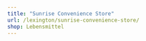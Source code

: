 ```yaml
---
title: "Sunrise Convenience Store"
url: /lexington/sunrise-convenience-store/
shop: Lebensmittel
---
```

